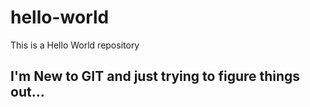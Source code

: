 # hello-world
This is a Hello World repository

## I'm New to GIT and just trying to figure things out...
